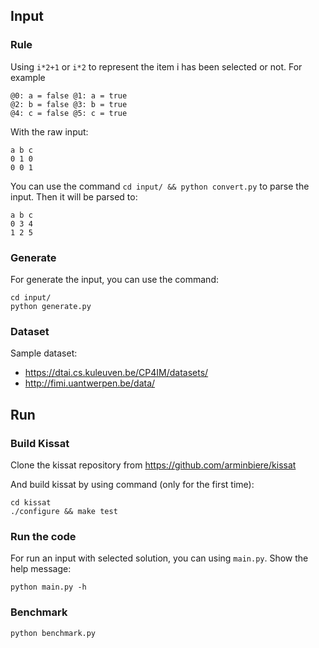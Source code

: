 ## Input

### Rule

Using `i*2+1` or `i*2` to represent the item i has been selected or not.
For example

```
@0: a = false @1: a = true
@2: b = false @3: b = true
@4: c = false @5: c = true
```

With the raw input:

```
a b c
0 1 0
0 0 1
```

You can use the command `cd input/ && python convert.py` to parse the input. Then it will be parsed to:

```
a b c
0 3 4
1 2 5
```

### Generate

For generate the input, you can use the command:

```
cd input/
python generate.py
```

### Dataset

Sample dataset:

- https://dtai.cs.kuleuven.be/CP4IM/datasets/
- http://fimi.uantwerpen.be/data/

## Run

### Build Kissat

Clone the kissat repository from
https://github.com/arminbiere/kissat

And build kissat by using command (only for the first time):

```
cd kissat
./configure && make test
```

### Run the code

For run an input with selected solution, you can using `main.py`. Show the help message:

```
python main.py -h
```

### Benchmark

```
python benchmark.py
```
